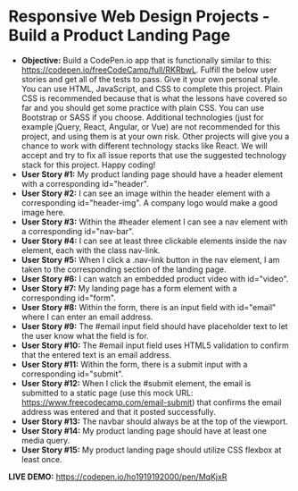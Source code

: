 # Responsive Web Design Projects - Build a Product Landing Page
- **Objective:** Build a CodePen.io app that is functionally similar to this: https://codepen.io/freeCodeCamp/full/RKRbwL.
Fulfill the below user stories and get all of the tests to pass. Give it your own personal style.
You can use HTML, JavaScript, and CSS to complete this project. Plain CSS is recommended because that is what the lessons have covered so far and you should get some practice with plain CSS. You can use Bootstrap or SASS if you choose. Additional technologies (just for example jQuery, React, Angular, or Vue) are not recommended for this project, and using them is at your own risk. Other projects will give you a chance to work with different technology stacks like React. We will accept and try to fix all issue reports that use the suggested technology stack for this project. Happy coding!
- **User Story #1:** My product landing page should have a header element with a corresponding id="header".
- **User Story #2:** I can see an image within the header element with a corresponding id="header-img". A company logo would make a good image here.
- **User Story #3:** Within the #header element I can see a nav element with a corresponding id="nav-bar".
- **User Story #4:** I can see at least three clickable elements inside the nav element, each with the class nav-link.
- **User Story #5:** When I click a .nav-link button in the nav element, I am taken to the corresponding section of the landing page.
- **User Story #6:** I can watch an embedded product video with id="video".
- **User Story #7:** My landing page has a form element with a corresponding id="form".
- **User Story #8:** Within the form, there is an input field with id="email" where I can enter an email address.
- **User Story #9:** The #email input field should have placeholder text to let the user know what the field is for.
- **User Story #10:** The #email input field uses HTML5 validation to confirm that the entered text is an email address.
- **User Story #11:** Within the form, there is a submit input with a corresponding id="submit".
- **User Story #12:** When I click the #submit element, the email is submitted to a static page (use this mock URL: https://www.freecodecamp.com/email-submit) that confirms the email address was entered and that it posted successfully.
- **User Story #13:** The navbar should always be at the top of the viewport.
- **User Story #14:** My product landing page should have at least one media query.
- **User Story #15:** My product landing page should utilize CSS flexbox at least once.

**LIVE DEMO:** https://codepen.io/ho1919192000/pen/MqKjxR
